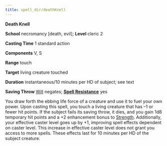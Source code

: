 ```yaml
---
title: spell_dir/deathKnell
---
```

 **Death Knell**

**School** necromancy [death, evil]; **Level** cleric 2

**Casting Time** 1 standard action

**Components** V, S

**Range** touch

**Target** living creature touched

**Duration** instantaneous/10 minutes per HD of subject; see text

**Saving Throw** [Will](../combat#_will) negates; **[Spell Resistance](../glossary#_spell-resistance)** yes

You draw forth the ebbing life force of a creature and use it to fuel your own power. Upon casting this spell, you touch a living creature that has –1 or fewer hit points. If the subject fails its saving throw, it dies, and you gain 1d8 temporary hit points and a +2 enhancement bonus to [Strength](../gettingStarted#_strength). Additionally, your effective caster level goes up by +1, improving spell effects dependent on caster level. This increase in effective caster level does not grant you access to more spells. These effects last for 10 minutes per HD of the subject creature.

